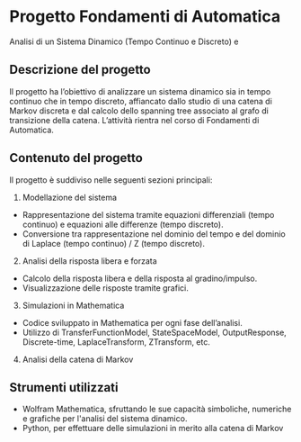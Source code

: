 # Progetto Fondamenti di Automatica 
Analisi di un Sistema Dinamico (Tempo Continuo e Discreto) e 

## Descrizione del progetto
Il progetto ha l’obiettivo di analizzare un sistema dinamico sia in tempo continuo che in tempo discreto, affiancato dallo studio di una catena di Markov discreta e dal calcolo dello spanning tree associato al grafo di transizione della catena.
L’attività rientra nel corso di Fondamenti di Automatica.

## Contenuto del progetto

Il progetto è suddiviso nelle seguenti sezioni principali:

1. Modellazione del sistema
- Rappresentazione del sistema tramite equazioni differenziali (tempo continuo) e equazioni alle differenze (tempo discreto).
- Conversione tra rappresentazione nel dominio del tempo e del dominio di Laplace (tempo continuo) / Z (tempo discreto).

2. Analisi della risposta libera e forzata
- Calcolo della risposta libera e della risposta al gradino/impulso.
- Visualizzazione delle risposte tramite grafici.

3. Simulazioni in Mathematica
- Codice sviluppato in Mathematica per ogni fase dell’analisi.
- Utilizzo di TransferFunctionModel, StateSpaceModel, OutputResponse, Discrete-time, LaplaceTransform, ZTransform, etc.

4. Analisi della catena di Markov

## Strumenti utilizzati
- Wolfram Mathematica, sfruttando le sue capacità simboliche, numeriche e grafiche per l'analisi del sistema dinamico.
- Python, per effettuare delle simulazioni in merito alla catena di Markov
